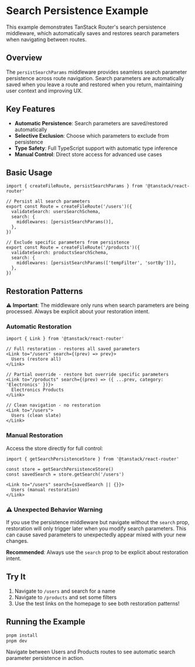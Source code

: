 # Search Persistence Example

This example demonstrates TanStack Router's search persistence middleware, which automatically saves and restores search parameters when navigating between routes.

## Overview

The `persistSearchParams` middleware provides seamless search parameter persistence across route navigation. Search parameters are automatically saved when you leave a route and restored when you return, maintaining user context and improving UX.

## Key Features

- **Automatic Persistence**: Search parameters are saved/restored automatically
- **Selective Exclusion**: Choose which parameters to exclude from persistence
- **Type Safety**: Full TypeScript support with automatic type inference
- **Manual Control**: Direct store access for advanced use cases

## Basic Usage

```tsx
import { createFileRoute, persistSearchParams } from '@tanstack/react-router'

// Persist all search parameters
export const Route = createFileRoute('/users')({
  validateSearch: usersSearchSchema,
  search: {
    middlewares: [persistSearchParams()],
  },
})

// Exclude specific parameters from persistence
export const Route = createFileRoute('/products')({
  validateSearch: productsSearchSchema,
  search: {
    middlewares: [persistSearchParams(['tempFilter', 'sortBy'])],
  },
})
```

## Restoration Patterns

⚠️ **Important**: The middleware only runs when search parameters are being processed. Always be explicit about your restoration intent.

### Automatic Restoration

```tsx
import { Link } from '@tanstack/react-router'

// Full restoration - restores all saved parameters
<Link to="/users" search={(prev) => prev}>
  Users (restore all)
</Link>

// Partial override - restore but override specific parameters
<Link to="/products" search={(prev) => ({ ...prev, category: 'Electronics' })}>
  Electronics Products
</Link>

// Clean navigation - no restoration
<Link to="/users">
  Users (clean slate)
</Link>
```

### Manual Restoration

Access the store directly for full control:

```tsx
import { getSearchPersistenceStore } from '@tanstack/react-router'

const store = getSearchPersistenceStore()
const savedSearch = store.getSearch('/users')

<Link to="/users" search={savedSearch || {}}>
  Users (manual restoration)
</Link>
```

### ⚠️ Unexpected Behavior Warning

If you use the persistence middleware but navigate without the `search` prop, restoration will only trigger later when you modify search parameters. This can cause saved parameters to unexpectedly appear mixed with your new changes.

**Recommended**: Always use the `search` prop to be explicit about restoration intent.

## Try It

1. Navigate to `/users` and search for a name
2. Navigate to `/products` and set some filters
3. Use the test links on the homepage to see both restoration patterns!

## Running the Example

```bash
pnpm install
pnpm dev
```

Navigate between Users and Products routes to see automatic search parameter persistence in action.
